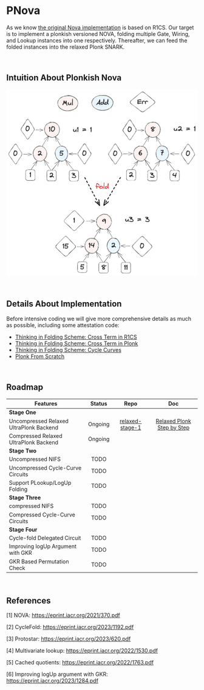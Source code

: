 # PNova

As we know [the original Nova implementation](https://github.com/microsoft/Nova)  is based on R1CS. Our target is to implement a plonkish versioned NOVA, folding multiple Gate, Wiring, and Lookup instances into one respectively. Thereafter, we can feed the folded instances into the relaxed Plonk SNARK.

<br />

##  Intuition About Plonkish Nova
![Alt text](image-1.png)

<br />

## Details About Implementation

Before intensive coding we will give more comprehensive details as much as possible, including some attestation code:
- [Thinking in Folding Scheme: Cross Term in R1CS](https://hackmd.io/@70xfCGp1QViTYYJh3AMrQg/BJZPMjIfT)
- [Thinking in Folding Scheme: Cross Term in Plonk](https://hackmd.io/@70xfCGp1QViTYYJh3AMrQg/SkDf2nIzp)
- [Thinking in Folding Scheme: Cycle Curves](https://hackmd.io/@70xfCGp1QViTYYJh3AMrQg/r1bN8nLMp)
- [Plonk From Scratch](https://hackmd.io/@70xfCGp1QViTYYJh3AMrQg/HJzwPUU7a)

<br />

## Roadmap

| Features                                | Status  |                                      Repo                                      |                                        Doc                                        |
| --------------------------------------- | :-----: | :----------------------------------------------------------------------------: | :-------------------------------------------------------------------------------: |
| **Stage One**                           |         |                                                                                |                                                                                   |
| Uncompressed Relaxed UltraPlonk Backend | Ongoing | [relaxed-stage-1](https://github.com/ZKMod-Lab/jellyfish/tree/relaxed-stage-1) | [Relaxed Plonk Step by Step](https://hackmd.io/@70xfCGp1QViTYYJh3AMrQg/BkT0ayKmT) |
| Compressed Relaxed UltraPlonk Backend   | Ongoing |                                                                                |                                                                                   |
| **Stage Two**                           |         |                                                                                |                                                                                   |
| Uncompressed NIFS                       |  TODO   |                                                                                |                                                                                   |
| Uncompressed Cycle-Curve Circuits       |  TODO   |                                                                                |                                                                                   |
| Support PLookup/LogUp Folding           |  TODO   |                                                                                |                                                                                   |
| **Stage Three**                         |         |                                                                                |                                                                                   |
| compressed NIFS                         |  TODO   |                                                                                |                                                                                   |
| Compressed Cycle-Curve Circuits         |  TODO   |                                                                                |                                                                                   |
| **Stage Four**                          |         |                                                                                |                                                                                   |
| Cycle-fold Delegated Circuit            |  TODO   |                                                                                |                                                                                   |
| Improving logUp Argument with GKR       |  TODO   |                                                                                |                                                                                   |
| GKR Based Permutation Check             |  TODO   |                                                                                |                                                                                   |

<br />

## References
[1] NOVA: https://eprint.iacr.org/2021/370.pdf

[2] CycleFold: https://eprint.iacr.org/2023/1192.pdf

[3] Protostar: https://eprint.iacr.org/2023/620.pdf

[4] Multivariate lookup: https://eprint.iacr.org/2022/1530.pdf

[5] Cached quotients: https://eprint.iacr.org/2022/1763.pdf

[6] Improving logUp argument with GKR: https://eprint.iacr.org/2023/1284.pdf